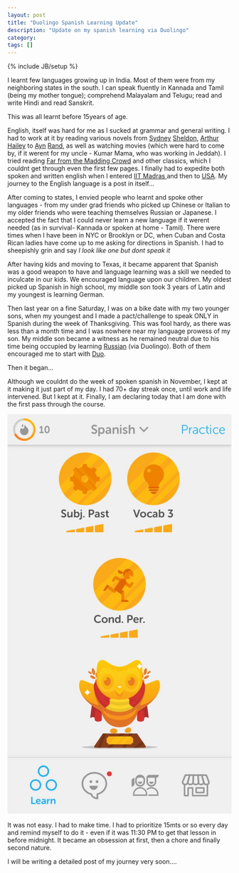```yaml
---
layout: post
title: "Duolingo Spanish Learning Update"
description: "Update on my spanish learning via Duolingo"
category:
tags: []
---
```

{% include JB/setup %}

I learnt few languages growing up in India. Most of them were from my neighboring states in the south. I can speak fluently in Kannada and Tamil (being my mother tongue); comprehend Malayalam and Telugu; read and write Hindi and read Sanskrit.

This was all learnt before 15years of age.

English, itself was hard for me as I sucked at grammar and general writing. I had to work at it by reading various novels from <a href="https://en.wikipedia.org/wiki/Bloodline_(Sheldon_novel)">Sydney</a> <a href="https://en.wikipedia.org/wiki/Master_of_the_Game_(novel)">Sheldon</a>, <a href="https://en.wikipedia.org/wiki/Hotel_(novel)">Arthur</a> <a href="https://en.wikipedia.org/wiki/The_Moneychangers">Hailey</a> to <a href="https://en.wikipedia.org/wiki/The_Fountainhead">Ayn</a> <a href="https://www.aynrand.org/novels/atlas-shrugged">Rand</a>, as well as watching movies (which were hard to come by, if it werent for my uncle - Kumar Mama, who was working in Jeddah). I tried reading <a href="https://en.wikipedia.org/wiki/Far_from_the_Madding_Crowd">Far from the Madding Crowd</a> and other classics, which I couldnt get through even the first few pages. I finally had to expedite both spoken and written english when I entered <a href="https://www.iitm.ac.in/">IIT Madras </a> and then to <a href="http://missouri.edu/">USA</a>. My journey to the English language is a post in itself...

After coming to states, I envied people who learnt and spoke other languages - from my under grad friends who picked up Chinese or Italian to my older friends who were teaching themselves Russian or Japanese. I accepted the fact that I could never learn a new language if it werent needed (as in survival- Kannada or spoken at home - Tamil). There were times when I have been in NYC or Brooklyn or DC, when Cuban and Costa Rican ladies have come up to me asking for directions in Spanish. I had to sheepishly grin and say <i>I look like one but dont speak it</i>

After having kids and moving to Texas, it became apparent that Spanish was a good weapon to have and language learning was a skill we needed to inculcate in our kids. We encouraged language upon our children. My oldest picked up Spanish in high school, my middle son took 3 years of Latin and my youngest is learning German.

Then last year on a fine Saturday, I was on a bike date with my two younger sons, when my youngest and I made a pact/challenge to speak ONLY in Spanish during the week of Thanksgiving. This was fool hardy, as there was less than a month time and I was nowhere near my language prowess of my son. My middle son became a witness as he remained neutral due to his time being occupied by learning <a href="https://www.duolingo.com/course/ru/en/Learn-Russian-Online">Russian</a> (via Duolingo). Both of them encouraged me to start with <a href="https://www.duolingo.com/course/es/en/Learn-Spanish-Online">Duo</a>.

Then it began...

Although we couldnt do the week of spoken spanish in November, I kept at it making it just part of my day. I had 70+ day streak once, until work and life intervened. But I kept at it. Finally, I am declaring today that I am done with the first pass through the course.

![Image](../assets/DuoComplete.jpg)

It was not easy. I had to make time. I had to prioritize 15mts or so every day and remind myself to do it -  even if it was 11:30 PM to get that lesson in before  midnight. It became an obsession at first, then a chore and finally second nature.

I will be writing a detailed post of my journey very soon....
